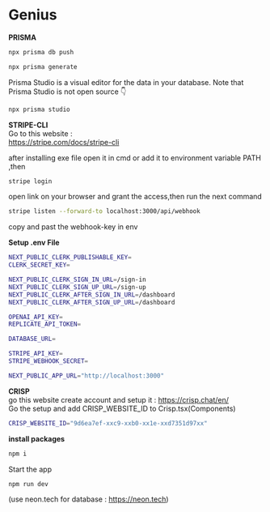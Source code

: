 # Genius

**PRISMA**
```bash
npx prisma db push
```
```bash
npx prisma generate
```
Prisma Studio is a visual editor for the data in your database. Note that Prisma Studio is not open source 👇
```bash
npx prisma studio
```
**STRIPE-CLI**<br/>
Go to this website : <br/>
<a>
https://stripe.com/docs/stripe-cli
</a><br/>
<p>
  after installing exe file open it in cmd or add it to environment variable PATH ,then
</p>

```bash
stripe login
```
open link on your browser and grant the access,then run the next command
```bash
stripe listen --forward-to localhost:3000/api/webhook
```
copy and past the webhook-key in env<br/>

**Setup .env File**
```bash
NEXT_PUBLIC_CLERK_PUBLISHABLE_KEY=
CLERK_SECRET_KEY=

NEXT_PUBLIC_CLERK_SIGN_IN_URL=/sign-in
NEXT_PUBLIC_CLERK_SIGN_UP_URL=/sign-up
NEXT_PUBLIC_CLERK_AFTER_SIGN_IN_URL=/dashboard
NEXT_PUBLIC_CLERK_AFTER_SIGN_UP_URL=/dashboard

OPENAI_API_KEY=
REPLICATE_API_TOKEN=

DATABASE_URL=

STRIPE_API_KEY=
STRIPE_WEBHOOK_SECRET=

NEXT_PUBLIC_APP_URL="http://localhost:3000"
```
**CRISP**<br/>
go this website create account and setup it : <a>https://crisp.chat/en/<a/> <br/>
Go the setup and add CRISP_WEBSITE_ID to Crisp.tsx(Components)

```bash
CRISP_WEBSITE_ID="9d6ea7ef-xxc9-xxb0-xx1e-xxd7351d97xx"
```
**install packages**
```bash
npm i
```
Start the app
```bash
npm run dev
```

(use neon.tech for database : <a> https://neon.tech</a>)
